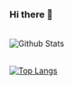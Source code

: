 ### Hi there 👋

<!--
**martinmsaavedra/martinmsaavedra** is a ✨ _special_ ✨ repository because its `README.md` (this file) appears on your GitHub profile.

Here are some ideas to get you started:

-  I’m currently studying to become a Software Engineer and Economy. 
- 🌱 I’m currently learning Algorithms, Data Science and Machine Learning.
-->

<br>

<img align="center" src="https://github-readme-stats.vercel.app/api?username=JulianArbini97&include_all_commits=true&count_private=true&show_icons=true&line_height=20&title_color=7A7ADB&icon_color=2234AE&text_color=D3D3D3&bg_color=0,000000,130F40&hide=issues" alt="Github Stats">


</br>
<br>

[![Top Langs](https://github-readme-stats.vercel.app/api/top-langs/?username=JulianArbini97&hide=jupyter%20notebook&layout=compact&text_color=daf7dc&bg_color=151515)](https://github.com/devarias/)

<!--
**JulianArbini97/JulianArbini97** is a ✨ _special_ ✨ repository because its `README.md` (this file) appears on your GitHub profile.
